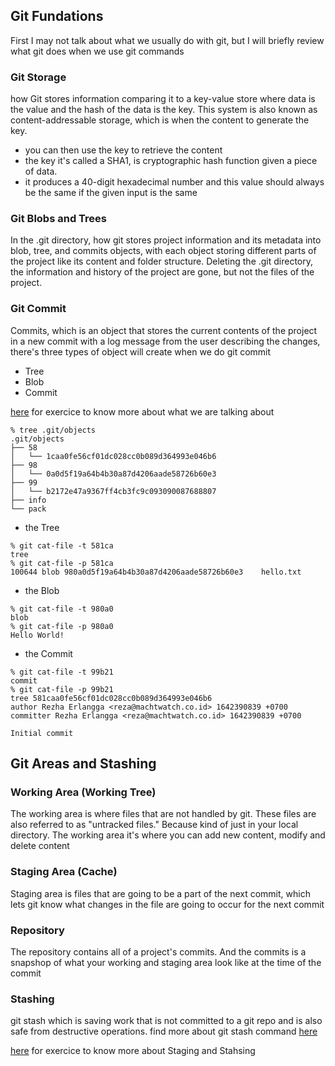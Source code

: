 ## Git Fundations
First I may not talk about what we usually do with git, but I will briefly review what git does when we use git commands
### Git Storage
how Git stores information comparing it to a key-value store where data is the value and the hash of the data is the key. This system is also known as content-addressable storage, which is when the content to generate the key.
- you can then use the key to retrieve the content
- the key it's called a SHA1, is cryptographic hash function given a piece of data.
- it produces a 40-digit hexadecimal number and this value should always be the same if the given input is the same

### Git Blobs and Trees
In the .git directory, how git stores project information and its metadata into blob, tree, and commits objects, with each object storing different parts of the project like its content and folder structure. Deleting the .git directory, the information and history of the project are gone, but not the files of the project.

### Git Commit
Commits, which is an object that stores the current contents of the project in a new commit with a log message from the user describing the changes, there's three types of object will create when we do git commit 
- Tree
- Blob
- Commit

[here](https://github.com/nnja/advanced-git/blob/master/exercises/Exercise1-SimpleCommit.md) for exercice to know more about what we are talking about
```
% tree .git/objects
.git/objects
├── 58
│   └── 1caa0fe56cf01dc028cc0b089d364993e046b6
├── 98
│   └── 0a0d5f19a64b4b30a87d4206aade58726b60e3
├── 99
│   └── b2172e47a9367ff4cb3fc9c093090087688807
├── info
└── pack
```

- the Tree
```
% git cat-file -t 581ca         
tree
% git cat-file -p 581ca
100644 blob 980a0d5f19a64b4b30a87d4206aade58726b60e3	hello.txt
```
- the Blob
```
% git cat-file -t 980a0
blob
% git cat-file -p 980a0
Hello World!
```
- the Commit
```
% git cat-file -t 99b21
commit
% git cat-file -p 99b21
tree 581caa0fe56cf01dc028cc0b089d364993e046b6
author Rezha Erlangga <reza@machtwatch.co.id> 1642390839 +0700
committer Rezha Erlangga <reza@machtwatch.co.id> 1642390839 +0700

Initial commit
```

## Git Areas and Stashing
### Working Area (Working Tree)
The working area is where files that are not handled by git. These files are also referred to as "untracked files." Because kind of just in your local directory.
The working area it's where you can add new content, modify and delete content
### Staging Area (Cache)
Staging area is files that are going to be a part of the next commit, which lets git know what changes in the file are going to occur for the next commit
### Repository
The repository contains all of a project's commits. And the commits is a snapshop of what your working and staging area look like at the time of the commit
### Stashing
git stash which is saving work that is not committed to a git repo and is also safe from destructive operations. find more about git stash command [here](https://git-scm.com/docs/git-stash)

[here](https://github.com/nnja/advanced-git/blob/master/exercises/Exercise2-StagingAndStashing.md) for exercice to know more about Staging and Stahsing

